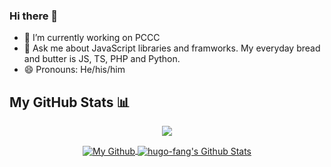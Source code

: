 ### Hi there 👋

<!--
**hugo-fang/hugo-fang** is a ✨ _special_ ✨ repository because its `README.md` (this file) appears on your GitHub profile.

Here are some ideas to get you started:

- 🔭 I’m currently working on ...
- 🌱 I’m currently learning ...
- 👯 I’m looking to collaborate on ...
- 🤔 I’m looking for help with ...
- 💬 Ask me about ...
- 📫 How to reach me: ...
- 😄 Pronouns: ...
- ⚡ Fun fact: ...
-->

- 🔭 I’m currently working on PCCC
- 💬 Ask me about JavaScript libraries and framworks. My everyday bread and butter is JS, TS, PHP and Python.
- 😄 Pronouns: He/his/him

## My GitHub Stats 📊
<p align="center">
	<a href="https://github.com/hugo-fang">
		<img align="center" src="https://github-profile-trophy.vercel.app/?username=hugo-fang&title=MultiLanguage,Commits,Stars,Followers,Organizations,Repositories" />
	</a>
</p>
<p align="center">
	<a href="https://github.com/hugo-fang">
		<img align="center" src="https://github-readme-stats-git-masterrstaa-rickstaa.vercel.app/api/top-langs/?username=hugo-fang&theme=dracula&langs_count=8&layout=compact&card_width=260&hide=html,scss,makefile,css,less" alt="My Github" />
	</a>
	<a href="https://github.com/hugo-fang">
		<img align="center" src="https://github-readme-stats-git-masterrstaa-rickstaa.vercel.app/api?username=hugo-fang&show_icons=true&count_private=falsea&include_all_commits=true&line_height=25&theme=dracula" alt="hugo-fang's Github Stats" />
	</a>
</p>
